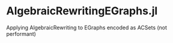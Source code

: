 # AlgebraicRewritingEGraphs.jl
Applying AlgebraicRewriting to EGraphs encoded as ACSets (not performant) 
